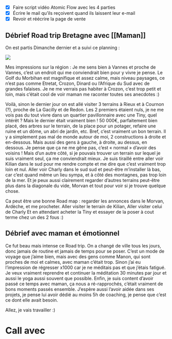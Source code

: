 - [x] Faire script vidéo Atomic Flow avec les 4 parties
- [x] Écrire le mail qu’ils reçoivent quand ils laissent leur e-mail
- [x] Revoir et réécrire la page de vente 

## Débrief Road trip Bretagne avec [[Maman]]

On est partis Dimanche dernier et a suivi ce planning : 

![](IMG_0718.png)

Mes impressions sur la région : 
Je me sens bien à Vannes et proche de Vannes, c’est un endroit qui me conviendrait bien pour y vivre je pense.
Le Golf du Morbihan est magnifique et assez calme, mais niveau paysages, ce n’est pas comme Etretat, Crozon, Dinard ou l’Afrique du Sud avec de grandes falaises.
Je ne me verrais pas habiter à Crozon, c’est trop petit et loin, mais c’était cool de voir maman me raconter toutes ses anecdotes :)

Voilà, sinon le dernier jour on est allé visiter 3 terrains à Rieux et à Cournon (?), proche de La Gacilly et de Redon.
Les 2 premiers étaient nuls, je ne me vois pas du tout vivre dans un quartier pavillonnaire avec une Tiny, quel intérêt ?
Mais le dernier était vraiment bien ! 
50 000€, parfaitement bien placé, des arbres sur le terrain, de la place pour un potager, refaire une ruine et un dôme, un abri de jardin, etc. Bref, c’est vraiment un bon terrain. Il y a simplement pas mal de monde autour de moi, 2 constructions à droite et en-dessous. Mais aussi des gens à gauche, à droite, au dessus, en dessous. 
Je pense que ça ne me gêne pas, c’est « normal » d’avoir des voisins ! 
Mais d’un autre côté, si je pouvais trouver un terrain sur lequel je suis vraiment seul, ça me conviendrait mieux.
Je suis tiraillé entre aller voir Kilian dans le sud pour me rendre compte et me dire que c’est vraiment trop loin et nul. 
Aller voir Charly dans le sud sud et peut-être m’installer là bas, car c’est quand même un lieu sympa, et à côté des montagnes, pas trop loin de la mer.
Et je peux aussi clairement regarder d’autres terrains peut-être plus dans la diagonale du vide, Morvan et tout pour voir si je trouve quelque chose. 

Ca peut être une bonne Road map : regarder les annonces dans le Morvan, Ardèche, et me procheter. 
Aller visiter le terrain de Kilian, 
Aller visiter celui de Charly 
Et en attendant acheter la Tiny et essayer de la poser à cout terme chez un des 2 fous :) 


## Débrief avec maman et émotionnel
Ce fut beau mais intense ce Road trip. 
On a changé de ville tous les jours, donc jamais de routine et jamais de temps pour se poser. C’est un mode de voyage que j’aime bien, mais avec des gens comme Manon, qui sont proches de moi et calmes, avec maman c’était trop. 
Sinon j’ai eu l’impression de régresser x1000 car je ne méditais pas et que j’étais fatigué. 
Je veux vraiment reprendre et continuer la méditation 30 minutes par jour et aussi le yoga aussi souvent que possible. 
Enfin, je suis content d’avoir passé ce temps avec maman, ça nous a ré-rapprochés, c’était vraiment de bons moments passés ensemble. J’espère aussi l’avoir aidée dans ses projets, je pense lui avoir dédié au moins 5h de coaching, je pense que c’est ce dont elle avait besoin.

Allez, je vais travailler :)




# Call avec 







